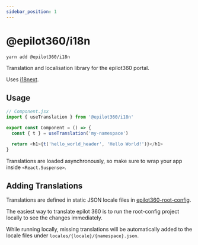 ```yaml
---
sidebar_position: 1
---
```


# @epilot360/i18n

```
yarn add @epilot360/i18n
```

Translation and localisation library for the epilot360 portal.

Uses [i18next](https://www.i18next.com/).

## Usage


```js
// Component.jsx
import { useTranslation } from '@epilot360/i18n'

export const Component = () => {
  const { t } = useTranslation('my-namespace')

  return <h1>{t('hello_world_header', 'Hello World!')}</h1>
}
```

Translations are loaded asynchronously, so make sure to wrap your app inside `<React.Suspense>`.

## Adding Translations

Translations are defined in static JSON locale files in [epilot360-root-config](https://gitlab.com/e-pilot/product/360-portal/epilot360-root-config/-/tree/master/locales).

The easiest way to translate epilot 360 is to run the root-config project locally to see the changes immediately.

While running locally, missing translations will be automatically added to the locale files under `locales/{locale}/{namespace}.json`.
